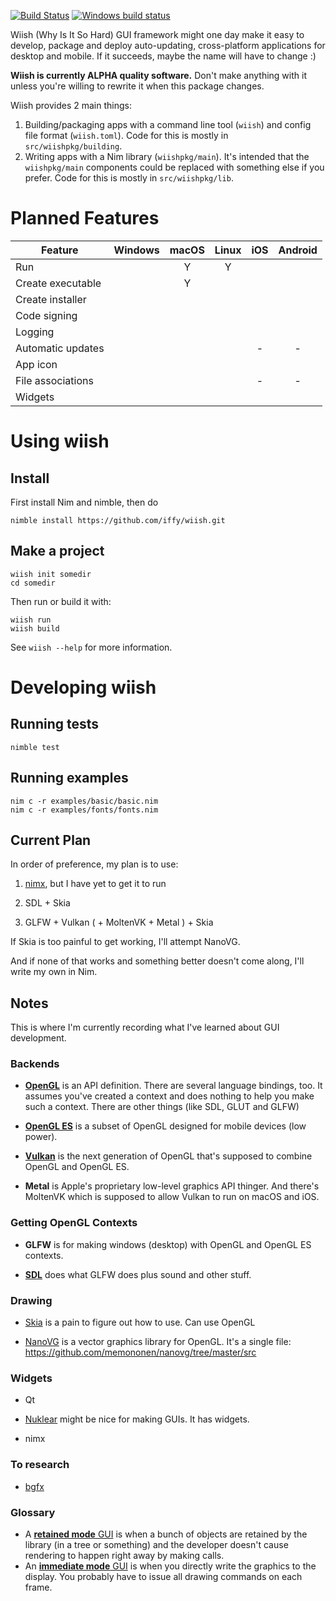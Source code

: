 [![Build Status](https://travis-ci.org/iffy/wiish.svg?branch=master)](https://travis-ci.org/iffy/wiish)
[![Windows build status](https://ci.appveyor.com/api/projects/status/hnv03meyx4absx4t/branch/master?svg=true)](https://ci.appveyor.com/project/iffy/wiish/branch/master)

Wiish (Why Is It So Hard) GUI framework might one day make it easy to develop, package and deploy auto-updating,  cross-platform applications for desktop and mobile.  If it succeeds, maybe the name will have to change :)

**Wiish is currently ALPHA quality software.**  Don't make anything with it unless you're willing to rewrite it when this package changes.

Wiish provides 2 main things:

1. Building/packaging apps with a command line tool (`wiish`) and config file format (`wiish.toml`).  Code for this is mostly in `src/wiishpkg/building`.
2. Writing apps with a Nim library (`wiishpkg/main`).  It's intended that the `wiishpkg/main` components could be replaced with something else if you prefer.  Code for this is mostly in `src/wiishpkg/lib`.

# Planned Features

| Feature             | Windows | macOS | Linux | iOS | Android |
|---------------------|:-------:|:-----:|:-----:|:---:|:-------:|
| Run                 |         |   Y   |   Y   |     |         |
| Create executable   |         |   Y   |       |     |         |
| Create installer    |         |       |       |     |         |
| Code signing        |         |       |       |     |         |
| Logging             |         |       |       |     |         |
| Automatic updates   |         |       |       |  -  |    -    |
| App icon            |         |       |       |     |         |
| File associations   |         |       |       |  -  |    -    |
| Widgets             |         |       |       |     |         |

# Using wiish

## Install

First install Nim and nimble, then do

~~~
nimble install https://github.com/iffy/wiish.git
~~~

## Make a project

```
wiish init somedir
cd somedir
```

Then run or build it with:

```
wiish run
wiish build
```

See `wiish --help` for more information.

# Developing wiish

## Running tests

~~~
nimble test
~~~

## Running examples

~~~
nim c -r examples/basic/basic.nim
nim c -r examples/fonts/fonts.nim
~~~

## Current Plan

In order of preference, my plan is to use:

1. [nimx](https://github.com/yglukhov/nimx), but I have yet to get it to run

2. SDL + Skia

3. GLFW + Vulkan ( + MoltenVK + Metal ) + Skia

If Skia is too painful to get working, I'll attempt NanoVG.

And if none of that works and something better doesn't come along, I'll write my own in Nim.

## Notes

This is where I'm currently recording what I've learned about GUI development.

### Backends

- [**OpenGL**](https://en.wikipedia.org/wiki/OpenGL#Vulkan) is an API definition.  There are several language bindings, too.  It assumes you've created a context and does nothing to help you make such a context.  There are other things (like SDL, GLUT and GLFW)

- [**OpenGL ES**](https://www.khronos.org/opengles/) is a subset of OpenGL designed for mobile devices (low power).

- [**Vulkan**](https://en.wikipedia.org/wiki/Vulkan_(API)) is the next generation of OpenGL that's supposed to combine OpenGL and OpenGL ES.

- **Metal** is Apple's proprietary low-level graphics API thinger.  And there's MoltenVK which is supposed to allow Vulkan to run on macOS and iOS.

### Getting OpenGL Contexts

- **GLFW** is for making windows (desktop) with OpenGL and OpenGL ES contexts.

- [**SDL**](https://www.khronos.org/opengl/wiki/Related_toolkits_and_APIs) does what GLFW does plus sound and other stuff.



### Drawing

- [Skia](https://en.wikipedia.org/wiki/Skia_Graphics_Engine) is a pain to figure out how to use.  Can use OpenGL

- [NanoVG](https://github.com/memononen/nanovg) is a vector graphics library for OpenGL.  It's a single file: <https://github.com/memononen/nanovg/tree/master/src>

### Widgets

- Qt

- [Nuklear](https://github.com/vurtun/nuklear) might be nice for making GUIs.  It has widgets.

- nimx

### To research

- [bgfx](https://bkaradzic.github.io/bgfx/index.html)

### Glossary

- A [**retained mode** GUI](https://en.wikipedia.org/wiki/Retained_mode) is when a bunch of objects are retained by the library (in a tree or something) and the developer doesn't cause rendering to happen right away by making calls.
- An [**immediate mode** GUI](https://en.wikipedia.org/wiki/Immediate_mode_(computer_graphics)) is when you directly write the graphics to the display.  You probably have to issue all drawing commands on each frame.

